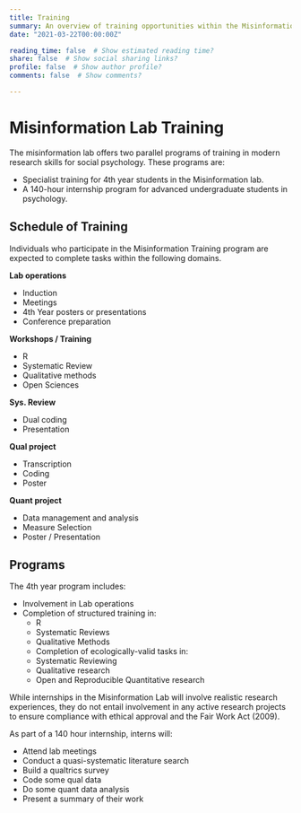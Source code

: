 ```yaml
---
title: Training
summary: An overview of training opportunities within the Misinformation Lab
date: "2021-03-22T00:00:00Z"

reading_time: false  # Show estimated reading time?
share: false  # Show social sharing links?
profile: false  # Show author profile?
comments: false  # Show comments?

---
```


# Misinformation Lab Training

The misinformation lab offers two parallel programs of training in modern research skills for social psychology. These programs are:

- Specialist training for 4th year students in the Misinformation lab.
- A 140-hour internship program for advanced undergraduate students in psychology.

## Schedule of Training
Individuals who participate in the Misinformation Training program are expected to complete tasks within the following domains.

**Lab operations**

- Induction
- Meetings
- 4th Year posters or presentations
- Conference preparation

**Workshops / Training**
- R
- Systematic Review
- Qualitative methods
- Open Sciences

**Sys. Review**
- Dual coding
- Presentation

**Qual project**
- Transcription
- Coding
- Poster

**Quant project**
- Data management and analysis
- Measure Selection
- Poster / Presentation

## Programs

The 4th year program includes:

- Involvement in Lab operations
- Completion of structured training in:
  - R
  - Systematic Reviews
  - Qualitative Methods
  - Completion of ecologically-valid tasks in:
  - Systematic Reviewing
  - Qualitative research
  - Open and Reproducible Quantitative research

While internships in the Misinformation Lab will involve realistic research experiences, they do not entail involvement in any active research projects to ensure compliance with ethical approval and the Fair Work Act (2009).

As part of a 140 hour internship, interns will:
- Attend lab meetings
- Conduct a quasi-systematic literature search
- Build a qualtrics survey
- Code some qual data
- Do some quant data analysis
- Present a summary of their work
